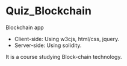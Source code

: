 # Quiz_Blockchain
Blockchain app
+ Client-side: Using w3cjs, html/css, jquery.
+ Server-side: Using solidity.

It is a course studying Block-chain technology.
